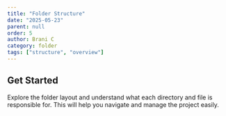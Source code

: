 ```yaml
---
title: "Folder Structure"
date: "2025-05-23"
parent: null
order: 5
author: Brani C
category: folder
tags: ["structure", "overview"]
---
```


## Get Started

Explore the folder layout and understand what each directory and file is responsible for. This will help you navigate and manage the project easily.
